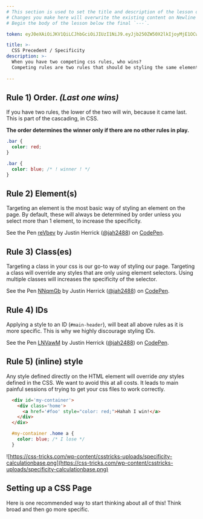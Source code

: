 ```yaml
---
# This section is used to set the title and description of the lesson on Newline. Do not edit `token`.
# Changes you make here will overwrite the existing content on Newline when synced via Github.
# Begin the body of the lesson below the final `---`.

token: eyJ0eXAiOiJKV1QiLCJhbGciOiJIUzI1NiJ9.eyJjb250ZW50X2lkIjoyMjE1OCwiY29udGVudF90eXBlIjoiTGVzc29uIn0.WxD7VyE6PEL3nxFLPG42YjOZsfBrDMcJgHX3r3GDadk

title: >-
  CSS Precedent / Specificity 
description: >-
  When you have two competing css rules, who wins?
  Competing rules are two rules that should be styling the same elements, but have conflicting styles.
   
---
```

## Rule 1) Order. _(Last one wins)_
If you have two rules, the lower of the two will win, because it came last. This is part of the cascading, in CSS.

**The order determines the winner only if there are no other rules in play.**
 
 ```css
 .bar {
   color: red;
 }
 
 .bar {
   color: blue; /* ! winner ! */
 }
 ```
 
## Rule 2) Element(s)
Targeting an element is the most basic way of styling an element on the page. By default, these will always be determined by order unless you select more than 1 element, to increase the specificity.

<p data-height="268" data-theme-id="22603" data-slug-hash="reVbev" data-default-tab="result" data-user="jah2488" class="codepen">See the Pen <a href="http://codepen.io/jah2488/pen/reVbev/">reVbev</a> by Justin Herrick (<a href="http://codepen.io/jah2488">@jah2488</a>) on <a href="http://codepen.io">CodePen</a>.</p>
<script async src="//assets.codepen.io/assets/embed/ei.js"></script>

## Rule 3) Class(es)
Targeting a class in your css is our go-to way of styling our page. Targeting a class will override any styles that are only using element selectors. Using multiple classes will increases the specificity of the selector.

<p data-height="268" data-theme-id="22603" data-slug-hash="NNqmGb" data-default-tab="result" data-user="jah2488" class="codepen">See the Pen <a href="http://codepen.io/jah2488/pen/NNqmGb/">NNqmGb</a> by Justin Herrick (<a href="http://codepen.io/jah2488">@jah2488</a>) on <a href="http://codepen.io">CodePen</a>.</p>
<script async src="//assets.codepen.io/assets/embed/ei.js"></script>

## Rule 4) IDs
Applying a style to an ID (`#main-header`), will beat all above rules as it is more specific. This is why we highly discourage styling IDs. 

<p data-height="268" data-theme-id="0" data-slug-hash="LNVawM" data-default-tab="result" data-user="jah2488" class="codepen">See the Pen <a href="http://codepen.io/jah2488/pen/LNVawM/">LNVawM</a> by Justin Herrick (<a href="http://codepen.io/jah2488">@jah2488</a>) on <a href="http://codepen.io">CodePen</a>.</p>
<script async src="//assets.codepen.io/assets/embed/ei.js"></script>


## Rule 5) (inline) style
Any style defined directly on the HTML element will override *any* styles defined in the CSS. We want to avoid this at all costs. It leads to main painful sessions of trying to get your css files to work correctly.

```html
  <div id='my-container'>
    <div class='home'>
      <a href='#foo' style="color: red;">Hahah I win!</a>
    </div>
  </div>
```
```css
  #my-container .home a {
    color: blue; /* I lose */
  }
```

![https://css-tricks.com/wp-content/csstricks-uploads/specificity-calculationbase.png](https://css-tricks.com/wp-content/csstricks-uploads/specificity-calculationbase.png)

## Setting up a CSS Page
Here is one recommended way to start thinking about all of this! Think broad and then go more specific.
